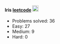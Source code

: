 #### Iris  [leetcode](https://leetcode.com/u/iristyc/)  <img src="https://raw.githubusercontent.com/MartinHeinz/MartinHeinz/master/wave.gif" width="20px">

* Problems solved: 36
* Easy: 27
* Medium: 9
* Hard: 0

